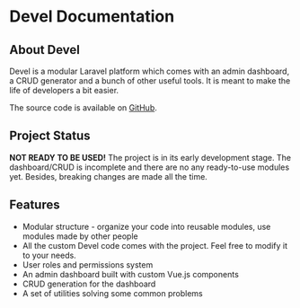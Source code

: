 # Devel Documentation

## About Devel

Devel is a modular Laravel platform which comes with an admin dashboard, a CRUD generator and a bunch of other useful tools. It is meant to make the life of developers a bit easier.

The source code is available on [GitHub](https://github.com/voerro/devel).

## Project Status

**NOT READY TO BE USED!** The project is in its early development stage. The dashboard/CRUD is incomplete and there are no any ready-to-use modules yet. Besides, breaking changes are made all the time.

## Features

- Modular structure - organize your code into reusable modules, use modules made by other people
- All the custom Devel code comes with the project. Feel free to modify it to your needs.
- User roles and permissions system
- An admin dashboard built with custom Vue.js components
- CRUD generation for the dashboard
- A set of utilities solving some common problems